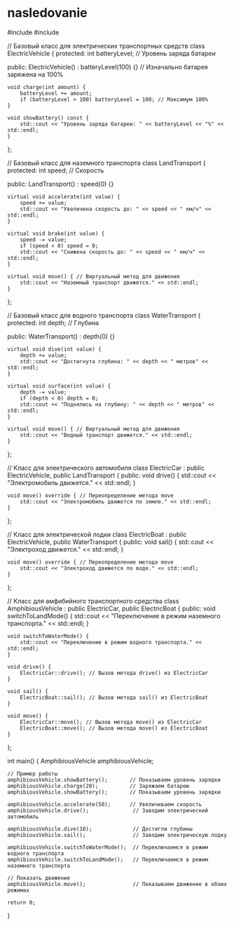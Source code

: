# nasledovanie
#include <iostream>
#include <string>

// Базовый класс для электрических транспортных средств
class ElectricVehicle {
protected:
    int batteryLevel; // Уровень заряда батареи

public:
    ElectricVehicle() : batteryLevel(100) {} // Изначально батарея заряжена на 100%

    void charge(int amount) {
        batteryLevel += amount;
        if (batteryLevel > 100) batteryLevel = 100; // Максимум 100%
    }

    void showBattery() const {
        std::cout << "Уровень заряда батареи: " << batteryLevel << "%" << std::endl;
    }
};

// Базовый класс для наземного транспорта
class LandTransport {
protected:
    int speed; // Скорость

public:
    LandTransport() : speed(0) {}

    virtual void accelerate(int value) {
        speed += value;
        std::cout << "Увеличена скорость до: " << speed << " км/ч" << std::endl;
    }

    virtual void brake(int value) {
        speed -= value;
        if (speed < 0) speed = 0;
        std::cout << "Снижена скорость до: " << speed << " км/ч" << std::endl;
    }

    virtual void move() { // Виртуальный метод для движения
        std::cout << "Наземный транспорт движется." << std::endl;
    }
};

// Базовый класс для водного транспорта
class WaterTransport {
protected:
    int depth; // Глубина

public:
    WaterTransport() : depth(0) {}

    virtual void dive(int value) {
        depth += value;
        std::cout << "Достигнута глубина: " << depth << " метров" << std::endl;
    }

    virtual void surface(int value) {
        depth -= value;
        if (depth < 0) depth = 0;
        std::cout << "Поднялись на глубину: " << depth << " метров" << std::endl;
    }

    virtual void move() { // Виртуальный метод для движения
        std::cout << "Водный транспорт движется." << std::endl;
    }
};

// Класс для электрического автомобиля
class ElectricCar : public ElectricVehicle, public LandTransport {
public:
    void drive() {
        std::cout << "Электромобиль движется." << std::endl; 
    }

    void move() override { // Переопределение метода move
        std::cout << "Электромобиль движется по земле." << std::endl;
    }
};

// Класс для электрической лодки
class ElectricBoat : public ElectricVehicle, public WaterTransport {
public:
    void sail() {
        std::cout << "Электроход движется." << std::endl; 
    }

    void move() override { // Переопределение метода move
        std::cout << "Электроход движется по воде." << std::endl;
    }
};

// Класс для амфибийного транспортного средства
class AmphibiousVehicle : public ElectricCar, public ElectricBoat {
public:
    void switchToLandMode() {
        std::cout << "Переключение в режим наземного транспорта." << std::endl;
    }

    void switchToWaterMode() {
        std::cout << "Переключение в режим водного транспорта." << std::endl;
    }

    void drive() {
        ElectricCar::drive(); // Вызов метода drive() из ElectricCar
    }

    void sail() {
        ElectricBoat::sail(); // Вызов метода sail() из ElectricBoat
    }

    void move() {
        ElectricCar::move(); // Вызов метода move() из ElectricCar
        ElectricBoat::move(); // Вызов метода move() из ElectricBoat
    }
};

int main() {
    AmphibiousVehicle amphibiousVehicle;

    // Пример работы
    amphibiousVehicle.showBattery();       // Показываем уровень зарядки
    amphibiousVehicle.charge(20);          // Заряжаем батарею
    amphibiousVehicle.showBattery();       // Показываем уровень зарядки

    amphibiousVehicle.accelerate(50);      // Увеличиваем скорость
    amphibiousVehicle.drive();              // Заводим электрический автомобиль

    amphibiousVehicle.dive(10);             // Достигли глубины
    amphibiousVehicle.sail();               // Заводим электрическую лодку

    amphibiousVehicle.switchToWaterMode();  // Переключаемся в режим водного транспорта
    amphibiousVehicle.switchToLandMode();   // Переключаемся в режим наземного транспорта

    // Показать движение
    amphibiousVehicle.move();               // Показываем движение в обоих режимах

    return 0;
}
